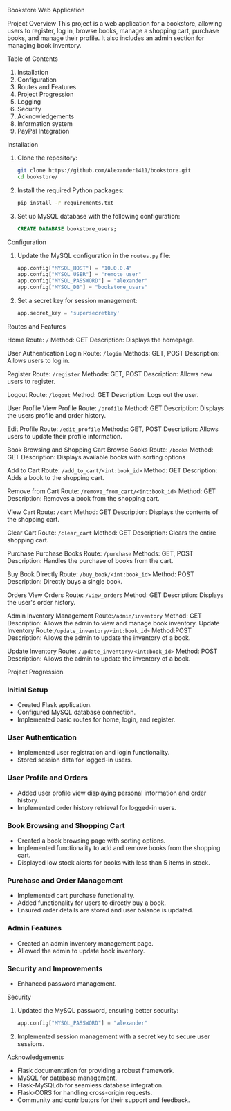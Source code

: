 Bookstore Web Application

Project Overview
This project is a web application for a bookstore, allowing users to register, log in, browse books, manage a shopping cart, purchase books, and manage their profile. It also includes an admin section for managing book inventory.

Table of Contents
1. Installation
2. Configuration
3. Routes and Features
4. Project Progression
5. Logging
6. Security
7. Acknowledgements
8. Information system
9. PayPal Integration

Installation
1. Clone the repository:
   ```sh
   git clone https://github.com/Alexander1411/bookstore.git
   cd bookstore/
   ```
2. Install the required Python packages:
   ```sh
   pip install -r requirements.txt
   ```
3. Set up MySQL database with the following configuration:
   ```sql
   CREATE DATABASE bookstore_users;
   ```
Configuration
1. Update the MySQL configuration in the `routes.py` file:
   ```python
   app.config["MYSQL_HOST"] = "10.0.0.4"
   app.config["MYSQL_USER"] = "remote_user"
   app.config["MYSQL_PASSWORD"] = "alexander"
   app.config["MYSQL_DB"] = "bookstore_users"
   ```
2. Set a secret key for session management:
   ```python
   app.secret_key = 'supersecretkey'
   ```
Routes and Features

Home
Route: `/`
Method: GET
Description: Displays the homepage.

User Authentication
Login
Route: `/login`
Methods: GET, POST
Description: Allows users to log in.

Register
Route: `/register`
Methods: GET, POST
Description: Allows new users to register.

Logout
Route: `/logout`
Method: GET
Description: Logs out the user.

User Profile
View Profile
Route: `/profile`
Method: GET
Description: Displays the users profile and order history.

Edit Profile
Route: `/edit_profile`
Methods: GET, POST
Description: Allows users to update their profile information.

Book Browsing and Shopping Cart
Browse Books
Route: `/books`
Method: GET
Description: Displays available books with sorting options

Add to Cart
Route: `/add_to_cart/<int:book_id>`
Method: GET
Description: Adds a book to the shopping cart.

Remove from Cart
Route: `/remove_from_cart/<int:book_id>`
Method: GET
Description: Removes a book from the shopping cart.

View Cart
Route: `/cart`
Method: GET
Description: Displays the contents of the shopping cart.

Clear Cart
Route: `/clear_cart`
Method: GET
Description: Clears the entire shopping cart.

Purchase
Purchase Books
Route: `/purchase`
Methods: GET, POST
Description: Handles the purchase of books from the cart.

Buy Book Directly
Route: `/buy_book/<int:book_id>`
Method: POST
Description: Directly buys a single book.

Orders
View Orders
Route: `/view_orders`
Method: GET
Description: Displays the user's order history.

Admin
Inventory Management Route:`/admin/inventory`
Method: GET
Description: Allows the admin to view and manage book inventory.
Update Inventory Route:`/update_inventory/<int:book_id>`
Method:POST
Description: Allows the admin to update the inventory of a book.

Update Inventory
Route: `/update_inventory/<int:book_id>`
Method: POST
Description: Allows the admin to update the inventory of a book.

Project Progression
### Initial Setup
- Created Flask application.
- Configured MySQL database connection.
- Implemented basic routes for home, login, and register.

### User Authentication
- Implemented user registration and login functionality.
- Stored session data for logged-in users.

### User Profile and Orders
- Added user profile view displaying personal information and order history.
- Implemented order history retrieval for logged-in users.

### Book Browsing and Shopping Cart
- Created a book browsing page with sorting options.
- Implemented functionality to add and remove books from the shopping cart.
- Displayed low stock alerts for books with less than 5 items in stock.

### Purchase and Order Management
- Implemented cart purchase functionality.
- Added functionality for users to directly buy a book.
- Ensured order details are stored and user balance is updated.

### Admin Features
- Created an admin inventory management page.
- Allowed the admin to update book inventory.

### Security and Improvements
- Enhanced password management.

Security
1. Updated the MySQL password, ensuring better security:
   ```python
   app.config["MYSQL_PASSWORD"] = "alexander"
   ```
2. Implemented session management with a secret key to secure user sessions.

Acknowledgements
- Flask documentation for providing a robust framework.
- MySQL for database management.
- Flask-MySQLdb for seamless database integration.
- Flask-CORS for handling cross-origin requests.
- Community and contributors for their support and feedback.
